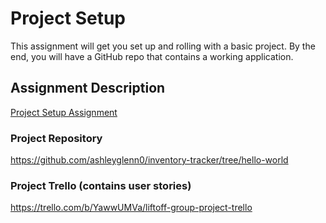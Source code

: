 # Project Setup
This assignment will get you set up and rolling with a basic project. By the end, you will have a GitHub repo that contains a working application.

## Assignment Description
[Project Setup Assignment](https://education.launchcode.org/liftoff/modules/assignments/project-setup)

### Project Repository
https://github.com/ashleyglenn0/inventory-tracker/tree/hello-world

### Project Trello (contains user stories)
https://trello.com/b/YawwUMVa/liftoff-group-project-trello
